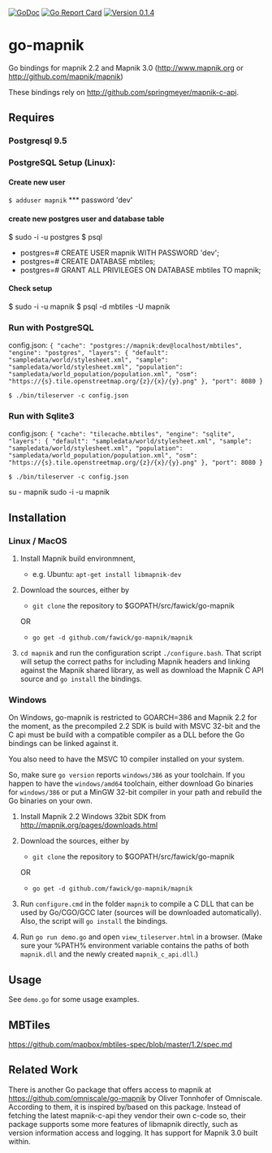 [![GoDoc](https://godoc.org/github.com/sjsafranek/go-mapnik?status.png)](https://godoc.org/github.com/sjsafranek/go-mapnik)
[![Go Report Card](https://goreportcard.com/badge/github.com/sjsafranek/go-mapnik)](https://goreportcard.com/report/github.com/sjsafranek/go-mapnik)
[![Version 0.1.4](https://img.shields.io/badge/version-1.4-brightgreen.svg)](http://sjsafranek.github.io/go-mapnik)

go-mapnik
=========

Go bindings for mapnik 2.2 and Mapnik 3.0 (http://www.mapnik.org or
http://github.com/mapnik/mapnik)

These bindings rely on http://github.com/springmeyer/mapnik-c-api.

Requires
-----------
### Postgresql 9.5



### PostgreSQL Setup (Linux):
#### Create new user
  `$ adduser mapnik`
  *** password 'dev'

#### create new postgres user and database table
$ sudo -i -u postgres
$ psql
 - postgres=# CREATE USER mapnik WITH PASSWORD 'dev';
 - postgres=# CREATE DATABASE mbtiles;
 - postgres=# GRANT ALL PRIVILEGES ON DATABASE mbtiles TO mapnik;

#### Check setup
$ sudo -i -u mapnik
$ psql -d mbtiles -U mapnik


### Run with PostgreSQL
config.json:
`{
  "cache": "postgres://mapnik:dev@localhost/mbtiles",
  "engine": "postgres",
  "layers": {
    "default": "sampledata/world/stylesheet.xml",
    "sample": "sampledata/world/stylesheet.xml",
    "population": "sampledata/world_population/population.xml",
    "osm": "https://{s}.tile.openstreetmap.org/{z}/{x}/{y}.png"
  },
  "port": 8080
}`

  `$ ./bin/tileserver -c config.json`


### Run with Sqlite3
config.json:
`{
  "cache": "tilecache.mbtiles",
  "engine": "sqlite",
  "layers": {
    "default": "sampledata/world/stylesheet.xml",
    "sample": "sampledata/world/stylesheet.xml",
    "population": "sampledata/world_population/population.xml",
    "osm": "https://{s}.tile.openstreetmap.org/{z}/{x}/{y}.png"
  },
  "port": 8080
}`

  `$ ./bin/tileserver -c config.json`


su - mapnik
sudo -i -u mapnik





Installation
-----------

### Linux / MacOS

1. Install Mapnik build environmnent,
	- e.g. Ubuntu: `apt-get install libmapnik-dev`
2. Download the sources, either by
    - `git clone` the repository to $GOPATH/src/fawick/go-mapnik

	OR

    - `go get -d github.com/fawick/go-mapnik/mapnik`
3. `cd mapnik` and run the configuration script `./configure.bash`.
   That script will setup the correct paths for including Mapnik headers and
   linking against the Mapnik shared library, as well as download the Mapnik C
   API source and `go install` the bindings.



### Windows

On Windows, go-mapnik is restricted to GOARCH=386 and Mapnik 2.2 for the moment,
as the precompiled 2.2 SDK is build with MSVC 32-bit and the C api must be build with a
compatible compiler as a DLL before the Go bindings can be linked against it.

You also need to have the MSVC 10 compiler installed on your system.

So, make sure `go version` reports `windows/386` as your toolchain. If you
happen to have the `windows/amd64` toolchain, either download Go binaries for
`windows/386` or put a MinGW 32-bit compiler in your path and rebuild the Go
binaries on your own.


1. Install Mapnik 2.2 Windows 32bit SDK from http://mapnik.org/pages/downloads.html
2. Download the sources, either by
    + `git clone` the repository to $GOPATH/src/fawick/go-mapnik

    OR

    + `go get -d github.com/fawick/go-mapnik/mapnik`
3. Run `configure.cmd` in the folder `mapnik` to compile a C DLL
   that can be used by Go/CGO/GCC later (sources will be downloaded
   automatically). Also, the script will  `go install` the bindings.
4. Run `go run demo.go` and open `view_tileserver.html` in a browser.
   (Make sure your %PATH% environment variable contains the paths of both
    `mapnik.dll` and the newly created `mapnik_c_api.dll`.)

Usage
-----

See `demo.go` for some usage examples.



MBTiles
-------

https://github.com/mapbox/mbtiles-spec/blob/master/1.2/spec.md



Related Work
------------

There is another Go package that offers access to mapnik at
https://github.com/omniscale/go-mapnik by Oliver Tonnhofer of Omniscale.
According to them, it is inspired by/based on this package. Instead of fetching
the latest mapnik-c-api they vendor their own c-code so, their package supports
some more features of libmapnik directly, such as version information access
and logging. It has support for Mapnik 3.0 built within.
